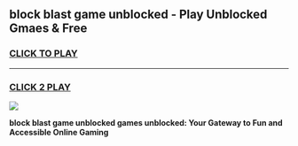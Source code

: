 
## block blast game unblocked - Play Unblocked Gmaes & Free
<h3>
<a href="https://premium.freeplayer.one?title=block_blast_game_unblocked&ref=19F">CLICK TO PLAY</a></h3>
<hr>

<h3>
<a href="https://premium.freeplayer.one?title=block_blast_game_unblocked&ref=19F">CLICK 2 PLAY</a>
  
</h3>

<a href="https://premium.freeplayer.one?title=block_blast_game_unblocked&ref=19F/"><img src="https://clearcache.store/games.png"></a>


**block blast game unblocked games unblocked: Your Gateway to Fun and Accessible Online Gaming**
